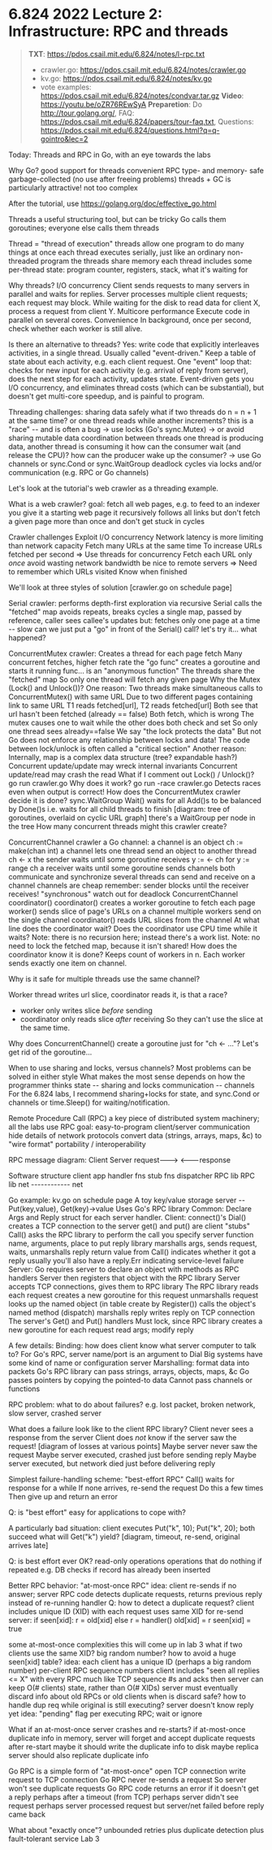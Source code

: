 # 6.824 2022 Lecture 2: Infrastructure: RPC and threads
> **TXT**: https://pdos.csail.mit.edu/6.824/notes/l-rpc.txt
> + crawler.go: https://pdos.csail.mit.edu/6.824/notes/crawler.go  
> + kv.go: https://pdos.csail.mit.edu/6.824/notes/kv.go
> + vote examples: https://pdos.csail.mit.edu/6.824/notes/condvar.tar.gz
> **Video**: https://youtu.be/oZR76REwSyA
> **Preparetion**: Do http://tour.golang.org/, FAQ: https://pdos.csail.mit.edu/6.824/papers/tour-faq.txt, Questions: https://pdos.csail.mit.edu/6.824/questions.html?q=q-gointro&lec=2

Today:
  Threads and RPC in Go, with an eye towards the labs

Why Go?
  good support for threads
  convenient RPC
  type- and memory- safe
  garbage-collected (no use after freeing problems)
  threads + GC is particularly attractive!
  not too complex

After the tutorial, use https://golang.org/doc/effective_go.html

Threads
  a useful structuring tool, but can be tricky
  Go calls them goroutines; everyone else calls them threads

Thread = "thread of execution"
  threads allow one program to do many things at once
  each thread executes serially, just like an ordinary non-threaded program
  the threads share memory
  each thread includes some per-thread state:
    program counter, registers, stack, what it's waiting for

Why threads?
  I/O concurrency
    Client sends requests to many servers in parallel and waits for replies.
    Server processes multiple client requests; each request may block.
    While waiting for the disk to read data for client X,
      process a request from client Y.
  Multicore performance
    Execute code in parallel on several cores.
  Convenience
    In background, once per second, check whether each worker is still alive.

Is there an alternative to threads?
  Yes: write code that explicitly interleaves activities, in a single thread.
    Usually called "event-driven."
  Keep a table of state about each activity, e.g. each client request.
  One "event" loop that:
    checks for new input for each activity (e.g. arrival of reply from server),
    does the next step for each activity,
    updates state.
  Event-driven gets you I/O concurrency,
    and eliminates thread costs (which can be substantial),
    but doesn't get multi-core speedup,
    and is painful to program.
    
Threading challenges:
  sharing data safely
    what if two threads do n = n + 1 at the same time?
      or one thread reads while another increments?
    this is a "race" -- and is often a bug
    -> use locks (Go's sync.Mutex)
    -> or avoid sharing mutable data
  coordination between threads
    one thread is producing data, another thread is consuming it
      how can the consumer wait (and release the CPU)?
      how can the producer wake up the consumer?
    -> use Go channels or sync.Cond or sync.WaitGroup
  deadlock
    cycles via locks and/or communication (e.g. RPC or Go channels)

Let's look at the tutorial's web crawler as a threading example.

What is a web crawler?
  goal: fetch all web pages, e.g. to feed to an indexer
  you give it a starting web page
  it recursively follows all links
  but don't fetch a given page more than once
    and don't get stuck in cycles

Crawler challenges
  Exploit I/O concurrency
    Network latency is more limiting than network capacity
    Fetch many URLs at the same time
      To increase URLs fetched per second
    => Use threads for concurrency
  Fetch each URL only *once*
    avoid wasting network bandwidth
    be nice to remote servers
    => Need to remember which URLs visited 
  Know when finished

We'll look at three styles of solution [crawler.go on schedule page]

Serial crawler:
  performs depth-first exploration via recursive Serial calls
  the "fetched" map avoids repeats, breaks cycles
    a single map, passed by reference, caller sees callee's updates
  but: fetches only one page at a time -- slow
    can we just put a "go" in front of the Serial() call?
    let's try it... what happened?

ConcurrentMutex crawler:
  Creates a thread for each page fetch
    Many concurrent fetches, higher fetch rate
  the "go func" creates a goroutine and starts it running
    func... is an "anonymous function"
  The threads share the "fetched" map
    So only one thread will fetch any given page
  Why the Mutex (Lock() and Unlock())?
    One reason:
      Two threads make simultaneous calls to ConcurrentMutex() with same URL
        Due to two different pages containing link to same URL
      T1 reads fetched[url], T2 reads fetched[url]
      Both see that url hasn't been fetched (already == false)
      Both fetch, which is wrong
      The mutex causes one to wait while the other does both check and set
        So only one thread sees already==false
      We say "the lock protects the data"
        But not Go does not enforce any relationship between locks and data!
      The code between lock/unlock is often called a "critical section"
    Another reason:
      Internally, map is a complex data structure (tree? expandable hash?)
      Concurrent update/update may wreck internal invariants
      Concurrent update/read may crash the read
    What if I comment out Lock() / Unlock()?
      go run crawler.go
        Why does it work?
      go run -race crawler.go
        Detects races even when output is correct!
  How does the ConcurrentMutex crawler decide it is done?
    sync.WaitGroup
    Wait() waits for all Add()s to be balanced by Done()s
      i.e. waits for all child threads to finish
    [diagram: tree of goroutines, overlaid on cyclic URL graph]
    there's a WaitGroup per node in the tree
  How many concurrent threads might this crawler create?

ConcurrentChannel crawler
  a Go channel:
    a channel is an object
      ch := make(chan int)
    a channel lets one thread send an object to another thread
    ch <- x
      the sender waits until some goroutine receives
    y := <- ch
      for y := range ch
      a receiver waits until some goroutine sends
    channels both communicate and synchronize
    several threads can send and receive on a channel
    channels are cheap
    remember: sender blocks until the receiver receives!
      "synchronous"
      watch out for deadlock
  ConcurrentChannel coordinator()
    coordinator() creates a worker goroutine to fetch each page
    worker() sends slice of page's URLs on a channel
      multiple workers send on the single channel
    coordinator() reads URL slices from the channel
  At what line does the coordinator wait?
    Does the coordinator use CPU time while it waits?
  Note: there is no recursion here; instead there's a work list.
  Note: no need to lock the fetched map, because it isn't shared!
  How does the coordinator know it is done?
    Keeps count of workers in n.
    Each worker sends exactly one item on channel.

Why is it safe for multiple threads use the same channel?

Worker thread writes url slice, coordinator reads it, is that a race?
  * worker only writes slice *before* sending
  * coordinator only reads slice *after* receiving
  So they can't use the slice at the same time.

Why does ConcurrentChannel() create a goroutine just for "ch <- ..."?
  Let's get rid of the goroutine...

When to use sharing and locks, versus channels?
  Most problems can be solved in either style
  What makes the most sense depends on how the programmer thinks
    state -- sharing and locks
    communication -- channels
  For the 6.824 labs, I recommend sharing+locks for state,
    and sync.Cond or channels or time.Sleep() for waiting/notification.

Remote Procedure Call (RPC)
  a key piece of distributed system machinery; all the labs use RPC
  goal: easy-to-program client/server communication
  hide details of network protocols
  convert data (strings, arrays, maps, &c) to "wire format"
  portability / interoperability

RPC message diagram:
  Client             Server
    request--->
       <---response

Software structure
  client app        handler fns
   stub fns         dispatcher
   RPC lib           RPC lib
     net  ------------ net

Go example: kv.go on schedule page
  A toy key/value storage server -- Put(key,value), Get(key)->value
  Uses Go's RPC library
  Common:
    Declare Args and Reply struct for each server handler.
  Client:
    connect()'s Dial() creates a TCP connection to the server
    get() and put() are client "stubs"
    Call() asks the RPC library to perform the call
      you specify server function name, arguments, place to put reply
      library marshalls args, sends request, waits, unmarshalls reply
      return value from Call() indicates whether it got a reply
      usually you'll also have a reply.Err indicating service-level failure
  Server:
    Go requires server to declare an object with methods as RPC handlers
    Server then registers that object with the RPC library
    Server accepts TCP connections, gives them to RPC library
    The RPC library
      reads each request
      creates a new goroutine for this request
      unmarshalls request
      looks up the named object (in table create by Register())
      calls the object's named method (dispatch)
      marshalls reply
      writes reply on TCP connection
    The server's Get() and Put() handlers
      Must lock, since RPC library creates a new goroutine for each request
      read args; modify reply
 
A few details:
  Binding: how does client know what server computer to talk to?
    For Go's RPC, server name/port is an argument to Dial
    Big systems have some kind of name or configuration server
  Marshalling: format data into packets
    Go's RPC library can pass strings, arrays, objects, maps, &c
    Go passes pointers by copying the pointed-to data
    Cannot pass channels or functions

RPC problem: what to do about failures?
  e.g. lost packet, broken network, slow server, crashed server

What does a failure look like to the client RPC library?
  Client never sees a response from the server
  Client does *not* know if the server saw the request!
    [diagram of losses at various points]
    Maybe server never saw the request
    Maybe server executed, crashed just before sending reply
    Maybe server executed, but network died just before delivering reply

Simplest failure-handling scheme: "best-effort RPC"
  Call() waits for response for a while
  If none arrives, re-send the request
  Do this a few times
  Then give up and return an error

Q: is "best effort" easy for applications to cope with?

A particularly bad situation:
  client executes
    Put("k", 10);
    Put("k", 20);
  both succeed
  what will Get("k") yield?
  [diagram, timeout, re-send, original arrives late]

Q: is best effort ever OK?
   read-only operations
   operations that do nothing if repeated
     e.g. DB checks if record has already been inserted

Better RPC behavior: "at-most-once RPC"
  idea: client re-sends if no answer;
    server RPC code detects duplicate requests,
    returns previous reply instead of re-running handler
  Q: how to detect a duplicate request?
  client includes unique ID (XID) with each request
    uses same XID for re-send
  server:
    if seen[xid]:
      r = old[xid]
    else
      r = handler()
      old[xid] = r
      seen[xid] = true

some at-most-once complexities
  this will come up in lab 3
  what if two clients use the same XID?
    big random number?
  how to avoid a huge seen[xid] table?
    idea:
      each client has a unique ID (perhaps a big random number)
      per-client RPC sequence numbers
      client includes "seen all replies <= X" with every RPC
      much like TCP sequence #s and acks
    then server can keep O(# clients) state, rather than O(# XIDs)
  server must eventually discard info about old RPCs or old clients
    when is discard safe?
  how to handle dup req while original is still executing?
    server doesn't know reply yet
    idea: "pending" flag per executing RPC; wait or ignore

What if an at-most-once server crashes and re-starts?
  if at-most-once duplicate info in memory, server will forget
    and accept duplicate requests after re-start
  maybe it should write the duplicate info to disk
  maybe replica server should also replicate duplicate info

Go RPC is a simple form of "at-most-once"
  open TCP connection
  write request to TCP connection
  Go RPC never re-sends a request
    So server won't see duplicate requests
  Go RPC code returns an error if it doesn't get a reply
    perhaps after a timeout (from TCP)
    perhaps server didn't see request
    perhaps server processed request but server/net failed before reply came back

What about "exactly once"?
  unbounded retries plus duplicate detection plus fault-tolerant service
  Lab 3
